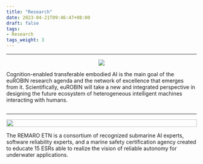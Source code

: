 ```yaml
---
title: "Research"
date: 2023-04-21T09:46:47+08:00
draft: false
tags:
- Research
tags_weight: 3
---
```


---
<!-- #### [euROBIN](https://www.eurobin-project.eu/) -->

<div style="display: flex;flex-direction: column;">

<a href="https://www.eurobin-project.eu/" target="_blank" style="text-align: center;">
  <img width="auto" src="https://www.eurobin-project.eu/images/euROBIN_img/eurobin-eurocore-20.jpg" />
</a>

Cognition-enabled transferable embodied AI is the main goal of the euROBIN research agenda and the network of excellence that emerges from it. Scientifically, euROBIN will take a new and integrated perspective in designing the future ecosystem of heterogeneous intelligent machines interacting with humans.

---

<!-- #### [REMARO](https://remaro.eu/) -->
<a href="https://remaro.eu/" target="_blank">
  <img width="100%" src="https://remaro.eu/wp-content/uploads/2020/09/remaro1-right-1024.png" />
</a>

The REMARO ETN is a consortium of recognized submarine AI experts, software reliability experts, and a marine safety certification agency created to educate 15 ESRs able to realize the vision of reliable autonomy for underwater applications.

<!-- ![Example image](/teacher/images/remaro.png) -->
</div>
<!--more-->

